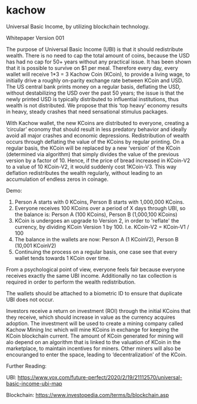 # kachow
Universal Basic Income, by utilizing blockchain technology.

Whitepaper Version 001

The purpose of Universal Basic Income (UBI) is that it should redistribute wealth.  There is no need to cap the total amount of coins, because the USD has had no cap for 50+ years without any practical issue.  It has been shown that it is possible to survive on $1 per meal.  Therefore every day, every wallet will receive 1*3 = 3 Kachow Coin (KCoin), to provide a living wage, to initially drive a roughly on-parity exchange rate between KCoin and USD.  The US central bank prints money on a regular basis, deflating the USD, without destabilizing the USD over the past 50 years; the issue is that the newly printed USD is typically distributed to influential institutions, thus wealth is not distributed.  We propose that this ‘top heavy’ economy results in heavy, steady crashes that need sensational stimulus packages.  

With Kachow wallet, the new KCoins are distributed to everyone, creating a ‘circular’ economy that should result in less predatory behavior and ideally avoid all major crashes and economic depressions.  Redistribution of wealth occurs through deflating the value of the KCoins by regular printing.  On a regular basis, the KCoin will be replaced by a new ‘version’ of the KCoin (determined via algorithm) that simply divides the value of the previous version by a factor of 10.  Hence, if the price of bread increased in KCoin-V2 to a value of 10 KCoin-V2, it would suddenly cost 1KCoin-V3.  This way deflation redistributes the wealth regularly, without leading to an accumulation of endless zeros in coinage.

Demo:  
1. Person A starts with 0 KCoins, Person B starts with 1,000,000 KCoins.
2. Everyone receives 100 KCoins over a period of X days through UBI, so the balance is: Person A (100 KCoins), Person B (1,000,100 KCoins)
3. KCoin is undergoes an upgrade to Version 2, in order to 'reflate' the currency, by dividing KCoin Version 1 by 100.  I.e. KCoin-V2 = KCoin-V1 / 100
4. The balance in the wallets are now: Person A (1 KCoinV2), Person B (10,001 KCoinV2)
5. Continuing the process on a regular basis, one case see that every wallet tends towards 1 KCoin over time.

From a psychological point of view, everyone feels fair because everyone receives exactly the same UBI income.  Additionally no tax collection is required in order to perform the wealth redistribution.

The wallets should be attached to a biometric ID to ensure that duplicate UBI does not occur.

Investors receive a return on investment (ROI) through the initial KCoins that they receive, which should increase in value as the currency acquires adoption.  The investment will be used to create a mining company called Kachow Mining Inc which will mine KCoins in exchange for keeping the KCoin blockchain current.  The amount of KCoin generated for mining will alo depend on an algorithm that is linked to the valuation of KCoin in the marketplace, to maintain incentives for miners.  Other miners will also be encouranged to enter the space, leading to ‘decentralization’ of the KCoin.

Further Reading:

UBI: https://www.vox.com/future-perfect/2020/2/19/21112570/universal-basic-income-ubi-map

Blockchain: https://www.investopedia.com/terms/b/blockchain.asp
